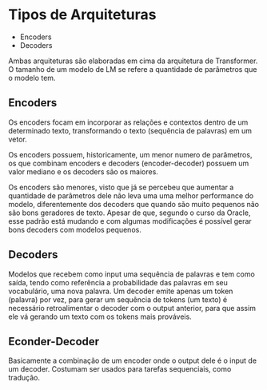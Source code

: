 # Tipos de Arquiteturas
- Encoders
- Decoders

Ambas arquiteturas são elaboradas em cima da arquitetura de Transformer.
O tamanho de um modelo de LM se refere a quantidade de parâmetros que o modelo tem.
## Encoders

Os encoders focam em incorporar as relações e contextos dentro de um determinado texto, transformando o texto (sequência de palavras) em um vetor.

Os encoders possuem, historicamente, um menor numero de parâmetros, os que combinam encoders e decoders (encoder-decoder) possuem um valor mediano e os decoders são os maiores.

Os encoders são menores, visto que já se percebeu que aumentar a quantidade de parâmetros dele não leva uma uma melhor performance do modelo, diferentemente dos decoders que quando são muito pequenos não são bons geradores de texto. Apesar de que, segundo o curso da Oracle, esse padrão está mudando e com algumas modificações é possível gerar bons decoders com modelos pequenos.

## Decoders

Modelos que recebem como input uma sequência de palavras e tem como saída, tendo como referência a probabilidade das palavras em seu vocabulário, uma nova palavra. Um decoder emite apenas um token (palavra) por vez, para gerar um sequência de tokens (um texto) é necessário retroalimentar o decoder com o output anterior, para que assim ele vá gerando um texto com os tokens mais prováveis.

## Econder-Decoder

Basicamente a combinação de um encoder onde o output dele é o input de um decoder. Costumam ser usados para tarefas sequenciais, como tradução.
